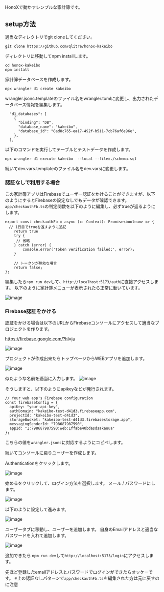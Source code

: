 HonoXで動かすシンプルな家計簿です。

## setup方法

適当なディレクトリでgit cloneしてください。

```
git clone https://github.com/qlitre/honox-kakeibo
```

ディレクトリに移動してnpm installします。

```
cd honox-kakeibo
npm install
```

家計簿データベースを作成します。
```
npx wrangler d1 create kakeibo
```

wrangler.jsonc.templateのファイル名をwrangler.tomlに変更し、出力されたデータベース情報を編集します。

```
  "d1_databases": [
    {
      "binding": "DB",
      "database_name": "kakeibo",
      "database_id": "8ad8c765-ea17-492f-b511-7cb76af6e96e",
    },
  ],
```

以下のコマンドを実行してテーブルとテストデータを作成します。
```
npx wrangler d1 execute kakeibo  --local --file=./schema.sql
```

続いてdev.vars.templateのファイル名をdev.varsに変更します。

### 認証なしで利用する場合
この家計簿アプリはFirebaseでユーザー認証をかけることができますが、以下のようにするとFirebaseの設定なしでもデータが確認できます。
`app/checkauthFb.ts`の判定関数を以下のように編集し、必ずtrueが返るようにします。

```
export const checkauthFb = async (c: Context): Promise<boolean> => {
　// 1行目でtrueを返すように追記
    return true
    try {
　　　// 省略
    } catch (error) {
        console.error('Token verification failed:', error);
    }

    // トークンが無効な場合
    return false;
};
```

編集したら`npm run dev`して、`http://localhost:5173/auth`に直接アクセスします。
以下のように家計簿メニューが表示されたら正常に動いています。

![image](https://github.com/user-attachments/assets/747e022e-6279-4dc2-9171-d5c74d323763)

### Firebase認証をかける
認証をかける場合は以下のURLからFirebaseコンソールにアクセスして適当なプロジェクトを作ります。

https://firebase.google.com/?hl=ja

![image](https://github.com/user-attachments/assets/9ff1a805-2f1f-4636-b3c1-d2e6951dfbbe)

プロジェクトが作成出来たらトップページからWEBアプリを追加します。

![image](https://github.com/user-attachments/assets/d2cab38a-9197-49a5-90b7-ece37b0eebec)

似たような名前を適当に入力します。
![image](https://github.com/user-attachments/assets/1ad02b66-ac0f-48a5-a0cf-16f2e5af223e)

そうしますと、以下のようにapikeyなどが発行されます。

```
// Your web app's Firebase configuration
const firebaseConfig = {
  apiKey: "your-api-key",
  authDomain: "kakeibo-test-d41d3.firebaseapp.com",
  projectId: "kakeibo-test-d41d3",
  storageBucket: "kakeibo-test-d41d3.firebasestorage.app",
  messagingSenderId: "798687987590",
  appId: "1:798687987590:web:1ffabe40bdasdsakauua"
};
```

こちらの値を`wrangler.jsonc`に対応するようにコピペします。

続いてコンソールに戻りユーザーを作成します。

Authenticationをクリックします。

![image](https://github.com/user-attachments/assets/a062054f-49d9-4343-8ff0-d64a13c837dc)

始めるをクリックして、ログイン方法を選択します。
メール / パスワードにします。

![image](https://github.com/user-attachments/assets/76730f57-1d07-4264-918b-1d2bfceb9efc)

以下のように設定して進みます。

![image](https://github.com/user-attachments/assets/28b86c0f-ffeb-4fc2-8750-0cc42a5649b0)

ユーザータブに移動し、ユーザーを追加します。
自身のEmailアドレスと適当なパスワードを入れて追加します。

![image](https://github.com/user-attachments/assets/09cfeff0-48bc-44fd-b375-2957fa29f18a)

追加できたら `npm run dev`して`http://localhost:5173/login`にアクセスします。

先ほど登録したemailアドレスとパスワードでログインができたらオッケーです。
※上の認証なしパターンで`app/checkauthFb.ts`を編集された方は元に戻すのに注意

